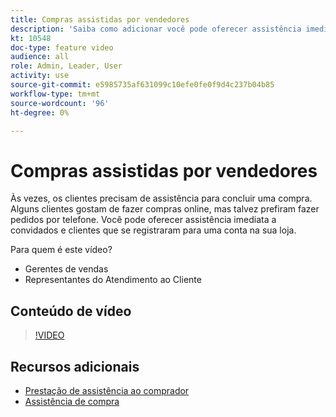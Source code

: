 ```yaml
---
title: Compras assistidas por vendedores
description: 'Saiba como adicionar você pode oferecer assistência imediata a convidados e clientes que se registraram para uma conta em sua loja. '
kt: 10548
doc-type: feature video
audience: all
role: Admin, Leader, User
activity: use
source-git-commit: e5985735af631099c10efe0fe0f9d4c237b04b85
workflow-type: tm+mt
source-wordcount: '96'
ht-degree: 0%

---
```


# Compras assistidas por vendedores

Às vezes, os clientes precisam de assistência para concluir uma compra. Alguns clientes gostam de fazer compras online, mas talvez prefiram fazer pedidos por telefone. Você pode oferecer assistência imediata a convidados e clientes que se registraram para uma conta na sua loja.

Para quem é este vídeo?

- Gerentes de vendas
- Representantes do Atendimento ao Cliente

## Conteúdo de vídeo

>[!VIDEO](https://video.tv.adobe.com/v/343662?quality=12&learn=on)

## Recursos adicionais

- [Prestação de assistência ao comprador](https://docs.magento.com/user-guide/customers/login-as-customer.html)
- [Assistência de compra](https://docs.magento.com/user-guide/sales/shopping-assistance.html)
